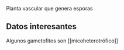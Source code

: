 Planta vascular que genera esporas

## Datos interesantes 
Algunos gametofitos son [[micoheterotrófico]]